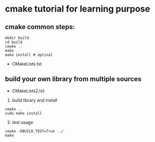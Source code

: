 # cmake tutorial for learning purpose

## cmake common steps: 
```
mkdir build 
cd build 
cmake .. 
make 
make install # optinal
```

- CMakeLists.txt  


## build your own library from multiple sources 
- CMakeLists2.txt

1. build library and install

```
cmake .. 
sudo make install 
``` 

2. test usage
```
cmake -DBUILD_TEST=True ../
make
``` 